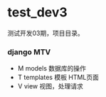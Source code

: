 # test_dev3
测试开发03期，项目目录。

### django MTV

* M  models 数据库的操作
* T  templates 模板 HTML页面
* V  view 视图，处理请求
